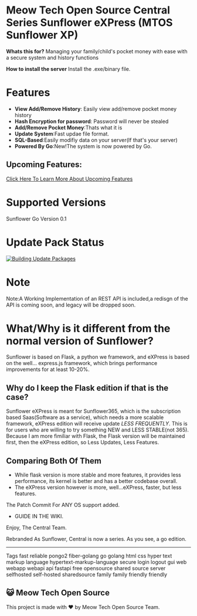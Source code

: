 # Meow Tech Open Source Central Series Sunflower eXPress (MTOS Sunflower XP)

**Whats this for?** Managing your family/child's pocket money with ease with a secure system and history functions

**How to install the server** Install the .exe/binary file.

# Features
* **View Add/Remove History**: Easily view add/remove pocket money history
* **Hash Encryption for password**: Password will never be stealed
* **Add/Remove Pocket Money**:Thats what it is
* **Update System**:Fast updae file format.
* **SQL-Based**:Easily modifiy data on your server(If that's your server)
* **Powered By Go**:New!The system is now powered by Go.

## Upcoming Features:
[Click Here To Learn More About Upcoming Features](upcoming.md)

# Supported Versions
Sunflower Go Version 0.1

# Update Pack Status
[![Building Update Packages](https://github.com/MTOSCentral/Sunflower/actions/workflows/autobuild.yml/badge.svg?branch=main)](https://github.com/MTOSCentral/Sunflower/actions/workflows/autobuild.yml)

# Note
Note:A Working Implementation of an REST API is included,a redisgn of the API is coming soon, and legacy will be dropped soon.

# What/Why is it different from the normal version of Sunflower?
Sunflower is based on Flask, a python we framework, and eXPress is based on the well... express.js framework, which brings performance improvements for at least 10-20%.

## Why do I keep the Flask edition if that is the case?
Sunflower eXPress is meant for Sunflower365, which is the subscription based Saas(Software as a service), which needs a more scalable framework, eXPress edition will receive update *LESS FREQUENTLY*. This is for users who are willing to try something NEW and LESS STABLE(not 365). Because I am more fimiliar with Flask, the Flask version will be maintained first, then the eXPress edition, so Less Updates, Less Features.

## Comparing Both Of Them
- While flask version is more stable and more features, it provides less performance, its kernel is better and has a better codebase overall.
- The eXPress version however is more, well...eXPress, faster, but less features.

The Patch Commit For ANY OS support added.
* GUIDE IN THE WIKI.


Enjoy,
The Central Team.

Rebranded As Sunflower, Central is now a series.
As you see, a go edition.

-----------------------------------------------------
Tags
fast reliable pongo2 fiber-golang go golang html css hyper text markup language hypertext-markup-language secure login logout gui web webapp webapi api fastapi free opensource shared source server selfhosted self-hosted sharedsource family family friendly friendly





## 😺 Meow Tech Open Source
This project is made with ❤ by Meow Tech Open Source Team.
